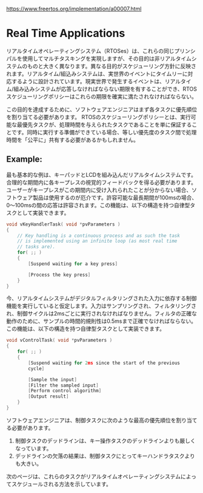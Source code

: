 https://www.freertos.org/implementation/a00007.html

# Real Time Applications

<!--
Real time operating systems (RTOSes) achieve multitasking using these same principals - but their objectives are very different to those of non real time systems. The different objective is reflected in the scheduling policy. Real time / embedded systems are designed to provide a timely response to real world events. Events occurring in the real world can have deadlines before which the real time / embedded system must respond and the RTOS scheduling policy must ensure these deadlines are met.
-->

リアルタイムオペレーティングシステム（RTOSes）は、これらの同じプリンシパルを使用してマルチタスキングを実現しますが、その目的は非リアルタイムシステムのものと大きく異なります。異なる目的がスケジューリング方針に反映されます。リアルタイム/組込みシステムは、実世界のイベントにタイムリーに対応するように設計されています。現実世界で発生するイベントは、リアルタイム/組み込みシステムが応答しなければならない期限を有することができ、RTOSスケジューリングポリシーはこれらの期限を確実に満たされなければならない。

<!--
To achieve this objective the software engineer must first assign a priority to each task. The scheduling policy of the RTOS is then to simply ensure that the highest priority task that is able to execute is the task given processing time. This may require sharing processing time "fairly" between tasks of equal priority if they are ready to run simultaneously.
-->

この目的を達成するために、ソフトウェアエンジニアはまず各タスクに優先順位を割り当てる必要があります。 RTOSのスケジューリングポリシーとは、実行可能な最優先タスクが、処理時間を与えられたタスクであることを単に保証することです。同時に実行する準備ができている場合、等しい優先度のタスク間で処理時間を「公平に」共有する必要があるかもしれません。

## Example:

<!--
The most basic example of this is a real time system that incorporates a keypad and LCD. A user must get visual feedback of each key press within a reasonable period - if the user cannot see that the key press has been accepted within this period the software product will at best be awkward to use. If the longest acceptable period was 100ms - any response between 0 and 100ms would be acceptable. This functionality could be implemented as an autonomous task with the following structure:
-->

最も基本的な例は、キーパッドとLCDを組み込んだリアルタイムシステムです。合理的な期間内に各キープレスの視覚的フィードバックを得る必要があります。ユーザーがキープレスがこの期間内に受け入れられたことが分からない場合、ソフトウェア製品は使用するのが厄介です。許容可能な最長期間が100msの場合、0〜100msの間の応答は許容されます。この機能は、以下の構造を持つ自律型タスクとして実装できます。

```c
void vKeyHandlerTask( void *pvParameters )
{
    // Key handling is a continuous process and as such the task
    // is implemented using an infinite loop (as most real time
    // tasks are).
    for( ;; )
    {
        [Suspend waiting for a key press]

        [Process the key press]
    }
}
```

<!--
Now assume the real time system is also performing a control function that relies on a digitally filtered input. The input must be sampled, filtered and the control cycle executed every 2ms. For correct operation of the filter the temporal regularity of the sample must be accurate to 0.5ms. This functionality could be implemented as an autonomous task with the following structure:
-->

今、リアルタイムシステムがデジタルフィルタリングされた入力に依存する制御機能を実行していると仮定します。入力はサンプリングされ、フィルタリングされ、制御サイクルは2msごとに実行されなければなりません。フィルタの正確な動作のために、サンプルの時間的規則性は0.5msまで正確でなければならない。この機能は、以下の構造を持つ自律型タスクとして実装できます。

```c
void vControlTask( void *pvParameters )
{
    for( ;; )
    {
        [Suspend waiting for 2ms since the start of the previous
        cycle]

        [Sample the input]
        [Filter the sampled input]
        [Perform control algorithm]
        [Output result]
    }
}
```

<!--
The software engineer must assign the control task the highest priority as:
The deadline for the control task is stricter than that of the key handling task.
The consequence of a missed deadline is greater for the control task than for the key handler task.
The next page demonstrates how these tasks would be scheduled by a real time operating system.
-->

ソフトウェアエンジニアは、制御タスクに次のような最高の優先順位を割り当てる必要があります。

1. 制御タスクのデッドラインは、キー操作タスクのデッドラインよりも厳しくなっています。
2. デッドラインの欠落の結果は、制御タスクにとってキーハンドラタスクよりも大きい。

次のページは、これらのタスクがリアルタイムオペレーティングシステムによってスケジュールされる方法を示しています。
